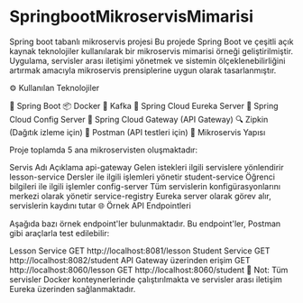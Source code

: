 # SpringbootMikroservisMimarisi
Spring boot tabanlı mikroservis projesi 
Bu projede Spring Boot ve çeşitli açık kaynak teknolojiler kullanılarak bir mikroservis mimarisi örneği geliştirilmiştir. Uygulama, servisler arası iletişimi yönetmek ve sistemin ölçeklenebilirliğini artırmak amacıyla mikroservis prensiplerine uygun olarak tasarlanmıştır.

⚙️ Kullanılan Teknolojiler

🧪 Spring Boot
📦 Docker
🔁 Kafka
🧭 Spring Cloud Eureka Server
🔐 Spring Cloud Config Server
📡 Spring Cloud Gateway (API Gateway)
🔍 Zipkin (Dağıtık izleme için)
🧪 Postman (API testleri için)
🧩 Mikroservis Yapısı

Proje toplamda 5 ana mikroservisten oluşmaktadır:

Servis Adı	Açıklama
api-gateway	Gelen istekleri ilgili servislere yönlendirir
lesson-service	Dersler ile ilgili işlemleri yönetir
student-service	Öğrenci bilgileri ile ilgili işlemler
config-server	Tüm servislerin konfigürasyonlarını merkezi olarak yönetir
service-registry	Eureka server olarak görev alır, servislerin kaydını tutar
🌐 Örnek API Endpointleri

Aşağıda bazı örnek endpoint'ler bulunmaktadır. Bu endpoint'ler, Postman gibi araçlarla test edilebilir:

Lesson Service
GET http://localhost:8081/lesson
Student Service
GET http://localhost:8082/student
API Gateway üzerinden erişim
GET http://localhost:8060/lesson
GET http://localhost:8060/student
🔁 Not: Tüm servisler Docker konteynerlerinde çalıştırılmakta ve servisler arası iletişim Eureka üzerinden sağlanmaktadır.
